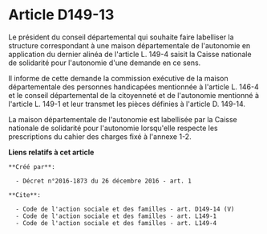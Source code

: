 # Article D149-13

Le président du conseil départemental qui souhaite faire labelliser la structure correspondant à une maison départementale de
l'autonomie en application du dernier alinéa de l'article L. 149-4 saisit la Caisse nationale de solidarité pour l'autonomie
d'une demande en ce sens. 

Il informe de cette demande la commission exécutive de la maison départementale des personnes handicapées mentionnée à
l'article L. 146-4 et le conseil départemental de la citoyenneté et de l'autonomie mentionné à l'article L. 149-1 et leur
transmet les pièces définies à l'article D. 149-14. 

La maison départementale de l'autonomie est labellisée par la Caisse nationale de solidarité pour l'autonomie lorsqu'elle
respecte les prescriptions du cahier des charges fixé à l'annexe 1-2.

**Liens relatifs à cet article**

	**Créé par**:

	  - Décret n°2016-1873 du 26 décembre 2016 - art. 1

	**Cite**:

	  - Code de l'action sociale et des familles - art. D149-14 (V)
	  - Code de l'action sociale et des familles - art. L149-1
	  - Code de l'action sociale et des familles - art. L149-4
